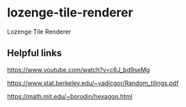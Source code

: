 # lozenge-tile-renderer
Lozenge Tile Renderer

## Helpful links

https://www.youtube.com/watch?v=c6J_bd9seMg

https://www.stat.berkeley.edu/~vadicgor/Random_tilings.pdf

https://math.mit.edu/~borodin/hexagon.html